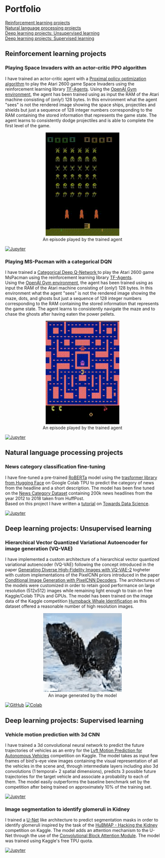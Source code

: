 # Portfolio
[Reinforcement learning projects](#RL) <br>
[Natural language processing projects](#NLP) <br>
[Deep learning projects: Unsupervised learning](#unsupervised)<br>
[Deep learning projects: Supervised learning](#supervised)<br>

## Reinforcement learning projects <a name="RL"></a>
### Playing Space Invaders with an actor-critic PPO algorithm
I have trained an actor-critic agent with a [Proximal policy optimization algorithm](https://arxiv.org/pdf/1707.06347.pdf) to play the Atari 2600 game Space Invaders using the reinforcement learning library [TF-Agents](https://www.tensorflow.org/agents). Using the [OpenAI Gym environment](https://gym.openai.com/envs/SpaceInvaders-ram-v0/),  the agent has been trained using as input the RAM of the Atari machine consisting of (only!) 128 bytes. In this environment what the agent "sees" is not the rendered image showing the space ships, projectiles and shields but just a sequence of 128 integer numbers corresponding to the RAM containing the stored information that represents the game state. The agent learns to consistently dodge projectiles and is able to complete the first level of the game.

<p align="center">
<img src="./Notebooks/Space_Invaders_episode.gif" alt="An episode played by the agent" width="240" height="336"> <br>
An episode played by the trained agent
</p>

[![Jupyter](https://img.shields.io/badge/Jupiter-View%20Notebook-orange?&logo=Jupyter)](https://nbviewer.jupyter.org/url/GabrieleSgroi.github.io/Notebooks/PPO.ipynb)

### Playing MS-Pacman with a categorical DQN
I have trained a [Categorical Deep Q-Network ](https://arxiv.org/pdf/1707.06887.pdf) to play the Atari 2600 game MsPacman using the reinforcement learning library [TF-Agents](https://www.tensorflow.org/agents). <br> Using the [OpenAI Gym environment](https://gym.openai.com/envs/MsPacman-ram-v0/),  the agent has been trained using as input the RAM of the Atari machine consisting of (only!) 128 bytes. In this environment what the agent "sees" is not the rendered image showing the maze, dots, and ghosts but just a sequence of 128 integer numbers corresponding to the RAM containing the stored information that represents the game state. The agent learns to consistently navigate the maze and to chase the ghosts after having eaten the power pellets.

<p align="center">
<img src="./Notebooks/pacman_episode.gif" alt="An episode played by the agent" width="240" height="336"> <br>
An episode played by the trained agent
</p>


[![Jupyter](https://img.shields.io/badge/Jupiter-View%20Notebook-orange?&logo=Jupyter)](https://nbviewer.jupyter.org/github/GabrieleSgroi/GabrieleSgroi.github.io/blob/main/Notebooks/Pacman_Categorical_DQN.ipynb)

## Natural language processing projects <a name="NLP"></a>

### News category classification fine-tuning 
I have fine-tuned a pre-trained [RoBERTa](https://arxiv.org/abs/1907.11692) model using the [trasformer library from Hugging Face](https://huggingface.co/transformers/) on Google Colab TPU to predict the category of news from the headline and a short description. The model has been fine tuned on the [News Category Dataset](https://www.kaggle.com/rmisra/news-category-dataset) containing 200k news headlines from the year 2012 to 2018 taken from HuffPost. </br>
Based on this project I have written a [tutorial](https://towardsdatascience.com/news-category-classification-fine-tuning-roberta-on-tpus-with-tensorflow-f057c37b093) on [Towards Data Science](https://towardsdatascience.com). 

[![Jupyter](https://img.shields.io/badge/Jupiter-View%20Notebook-orange?&logo=Jupyter)](https://nbviewer.jupyter.org/github/GabrieleSgroi/GabrieleSgroi.github.io/blob/main/Notebooks/News_classification_with_RoBERTa.ipynb)

## Deep learning projects: Unsupervised learning <a name="unsupervised"></a>

### Hierarchical Vector Quantized Variational Autoencoder for image generation (VQ-VAE)
I have implemented a custom architecture of a hierarchical vector quantized variational autoencoder (VQ-VAE) following the concept introduced in the paper [Generating Diverse High-Fidelity Images with VQ-VAE-2](https://arxiv.org/pdf/1906.00446.pdf) togheter with custom implementations of the PixelCNN priors introduced in the paper [Conditional Image Generation with PixelCNN Decoders](https://arxiv.org/pdf/1606.05328.pdf). The architectures of the models were customized in order to retain good performance on large resolution (512x512) images while remaining light enough to train on free Kaggle/Colab TPUs and GPUs. The model has been trained on the image data of the Kaggle competition [Humpback Whale Identification](https://www.kaggle.com/c/humpback-whale-identification) as this dataset offered a reasonable number of high resolution images. 

<p align="center">
<img src="https://github.com/GabrieleSgroi/hierarchical-VQ-VAE/blob/main/Selected%20images/2f07f6d7-b754-435c-8d48-969ec3ed3985.jfif" alt="Image" width="256" height="256"> <br>
An image generated by the model
</p>

[![GitHub](https://img.shields.io/badge/Github-View%20on%20GitHub-blue?&logo=github)](https://github.com/GabrieleSgroi/hierarchical-VQ-VAE)
[![Colab](https://img.shields.io/badge/Colab-View%20example%20notebook-blue?&logo=googlecolab)](https://colab.research.google.com/drive/1zLrX5q5zKA6dCbOWpepagYSYLzDNbc9v?usp=sharing)

## Deep learning projects: Supervised learning <a name="supervised"></a>
### Vehicle motion prediction with 3d CNN 
I have trained a 3d convolutional neural network to predict the future trajectories of vehicles as an entry for the [Lyft Motion Prediction for Autonomous Vehicles](https://www.kaggle.com/c/lyft-motion-prediction-autonomous-vehicles) competition on Kaggle. The model takes as input few frames of bird's-eye view images containing the visual representation of all the vehicles in the scene and, through intermediate layers including also 3d convolutions (1 temporal+ 2 spatial dimensions), predicts 3 possible future trajectories for the target vehicle and associate a probability to each of them. The model easily outperforms the baseline benchmark set by the competition after being trained on approximately 10% of the training set. 

[![Jupyter](https://img.shields.io/badge/Jupiter-View%20Notebook-orange?&logo=Jupyter)](https://nbviewer.jupyter.org/url/GabrieleSgroi.github.io/Notebooks/lyft-vehicles-motion-prediction-3d-cnn-with-keras.ipynb)

### Image segmentation to identify glomeruli in Kidney

I trained a [U-Net](https://arxiv.org/pdf/1505.04597.pdf) like architecture to predict segmentation masks in order to identify glomeruli inspired by the task of the [HuBMAP - Hacking the Kidney](https://www.kaggle.com/c/hubmap-kidney-segmentation) competition on Kaggle. The model adds an attention mechanism to the U-Net through the use of the [Convolutional Block Attention Module](https://arxiv.org/pdf/1807.06521.pdf). The model was trained using Kaggle's free TPU quota. 

[![Jupyter](https://img.shields.io/badge/Jupiter-View%20Notebook-orange?&logo=Jupyter)](https://nbviewer.jupyter.org/url/GabrieleSgroi.github.io/Notebooks/hubmap-segmentation%20%281%29.ipynb)
